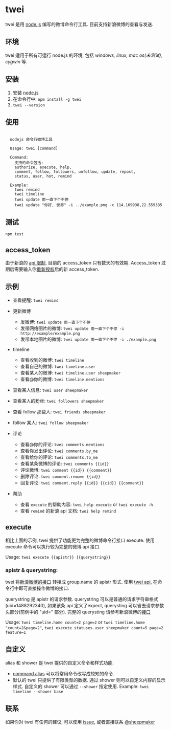 twei
====

twei 是用 [node.js][0] 编写的微博命令行工具. 目前支持新浪微博的查看与发送.

## 环境

twei 适用于所有可运行 node.js 的环境, 包括 _windows, linux, mac os(未测试), cygwin_ 等.

## 安装

  1. 安装 [node.js][1]
  2. 在命令行中: `npm install -g twei`
  3. `twei --version`
  
## 使用

```

  nodejs 命令行微博工具
    
  Usage: twei [command]
    
  Command:
    支持的命令包括: 
    authorize, execute, help, 
    comment, follow, followers, unfollow, update, repost,
    status, user, hot, remind

  Example:
    twei remind
    twei timeline
    twei update 雨一直下个不停
    twei update "你好, 世界" -i ../example.png -c 114.169938,22.559385

```

## 测试

  `npm test`
  
## access_token

  由于新浪的 [api 限制][2], 目前的 access_token 只有数天的有效期. Access_token 过期后需要输入你[重新授权][6]后的新 access_token. 

## 示例
  
  - 查看提醒: `twei remind`
  - 更新微博
  
    - 发微博: `twei update 雨一直下个不停`
    - 发带网络图片的微博: `twei update 雨一直下个不停 -i http://example/example.png`
    - 发带本地图片的微博: `twei update 雨一直下个不停 -i ./example.png`
    
  - timeline
  
    - 查看收到的微博: `twei timeline`
    - 查看自己的微博: `twei timeline.user`
    - 查看某人的微博: `twei timeline.user sheepmaker`
    - 查看@你的微博: `twei timeline.mentions`
    
  - 查看某人信息: `twei user sheepmaker`
  - 查看某人的粉丝: `twei followers sheepmaker`
  - 查看 follow 那些人: `twei friends sheepmaker`
  - follow 某人: `twei follow sheepmaker`
  - 评论
  
    - 查看@你的评论: `twei comments.mentions`
    - 查看你发出评论: `twei comments.by_me`
    - 查看给你的评论: `twei comments.to_me`
    - 查看某条微博的评论: `twei comments {{id}}`
    - 评论微博: `twei comment {{id}} {{comment}}`
    - 删除评论: `twei comment.remove {{id}}`
    - 回复评论: `twei comment.reply {{id}} {{cid}} {{comment}}`
  
  - 帮助
    
    - 查看 `execute` 的帮助内容: `twei help execute` or `twei execute -h`
    - 查看 `remind` 的新浪 api 文档: `twei help remind`
  
  
    
## execute

  相比上面的示例, twei 提供了功能更为完整的微博命令行接口 execute. 使用 execute 命令可以执行较为完整的微博 api 接口.
  
  Usage: `twei execute {{apistr}} {{querystring}}`
  
### apistr & querystring:

  twei 将[新浪微博的接口][4] 转接成 group.name 的 apistr 形式. 使用 [twei api][5], 在命令行中即可直接操作微博的接口.
  
  querystring 是 apistr 的请求参数. querystring 可以是普通的请求字符串格式(uid=1488292340), 如果该条 api 定义了expect, querysting 可以省去请求参数头部分(前例中的 "uid=" 部分). 完整的 querysting 请参考新浪微博的[接口][4]
  
  Usage: `twei timeline.home count=2 page=2` or `twei timeline.home "count=2&page=2"`, 
         `twei execute statuses.user sheepmaker count=5 page=2 feature=1` 

         
## 自定义

  alias 和 shower 是 twei 提供的自定义命令和样式功能. 
  
  - [command alias][7] 可以将常用命令改写成较短的命令. 
  - 默认的 twei 只提供了有限类型的数据. 通过 shower 则可以自定义内容的显示样式. 自定义的 shower 可以通过 `--shower` 指定使用.
    Example: `twei timeline --shower base`

## 联系

  如果你对 twei 有任何的建议, 可以使用 [issue][8], 或者直接联系 [@sheepmaker][9]
  
    

[0]: http://nodejs.org/
[1]: http://nodejs.org/#download
[2]: http://open.weibo.com/wiki/Oauth2#.E8.BF.87.E6.9C.9F.E6.97.B6.E9.97.B4
[4]: http://open.weibo.com/wiki/API%E6%96%87%E6%A1%A3_V2
[5]: https://github.com/justan/twei/blob/master/lib/api/tsina.js
[6]: https://api.weibo.com/oauth2/authorize?client_id=3811884266&redirect_uri=http%3A%2F%2Fprojects.whosemind.net%2Ftwei%2Ftsina_access_token.html&response_type=token
[7]: https://github.com/justan/twei/blob/master/lib/user_alias/alias.example.js
[8]: https://github.com/justan/twei/issues/new
[9]: http://weibo.com/urmaker